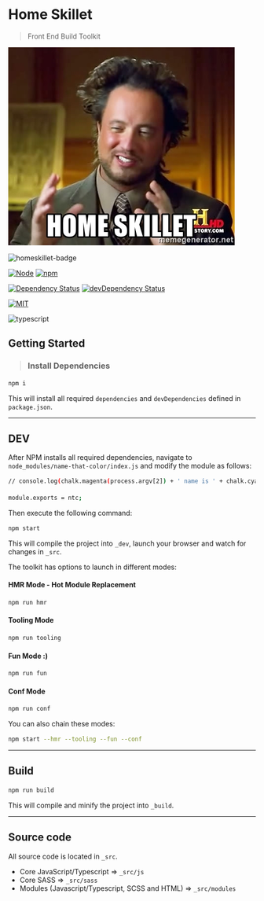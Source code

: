 # Home Skillet

> Front End Build Toolkit


![homeskillet]


![homeskillet-badge]

[![Node][node-image]][node-url] [![npm][npm-image]]()

[![Dependency Status][dep-image]][dep-url] [![devDependency Status][dev-dep-image]][dev-dep-url]

[![MIT][mit-image]][mit-url]

![typescript]

## Getting Started

> ### Install Dependencies
```sh
npm i
```
This will install all required `dependencies` and `devDependencies` defined in `package.json`.

-----------------------

## DEV
After NPM installs all required dependencies, navigate to `node_modules/name-that-color/index.js` and modify the  module as follows:
```sh
// console.log(chalk.magenta(process.argv[2]) + ' name is ' + chalk.cyan(ntc.name(oneColor(process.argv[2]).hex())[1]));

module.exports = ntc;
```

Then execute the following command:
```sh
npm start
```
This will compile the project into `_dev`, launch your browser and watch for changes in `_src`.

The toolkit has options to launch in different modes:

#### HMR Mode - Hot Module Replacement

>

```sh
npm run hmr
```

#### Tooling Mode

>

```sh
npm run tooling
```

#### Fun Mode :)

>

```sh
npm run fun
```

#### Conf Mode

>

```sh
npm run conf
```

You can also chain these modes:
```sh
npm start --hmr --tooling --fun --conf
```

-----------------------

## Build
```sh
npm run build
```
This will compile and minify the project into `_build`.

-----------------------

## Source code
All source code is located in `_src`.

* Core JavaScript/Typescript => `_src/js`
* Core SASS => `_src/sass`
* Modules (Javascript/Typescript, SCSS and HTML) => `_src/modules`



[node-image]: https://img.shields.io/badge/node-%3E%3D%208.x.x-blue.svg?longCache=true&style=flat-square
[node-url]: https://nodejs.org/en/
[npm-url]: https://www.npmjs.com/
[npm-image]: https://img.shields.io/badge/npm-%3E%3D%205.x.x-blue.svg?longCache=true&style=flat-square
[mit-image]: https://img.shields.io/badge/license-MIT-blue.svg?longCache=true&style=flat-square
[mit-url]: https://github.com/jthomas077/home-skillet/blob/master/LICENSE
[dev-dep-image]: https://david-dm.org/jthomas077/home-skillet/dev-status.svg
[dev-dep-url]: https://david-dm.org/jthomas077/home-skillet/?type=dev
[dep-image]: https://david-dm.org/jthomas077/home-skillet/status.svg
[dep-url]: https://david-dm.org/jthomas077/home-skillet
[homeskillet]: toolkit/home-skillet.jpg?raw=true&s=150 "Home Skillet"
[homeskillet-badge]: https://img.shields.io/badge/home%20skillet-sexy-blue.svg?longCache=true&style=flat-square "Home Skillet"
[typescript]: https://img.shields.io/badge/type%20definitions-TypeScript%202.9.2-blue.svg?longCache=true&style=flat-square "TypeScript"
